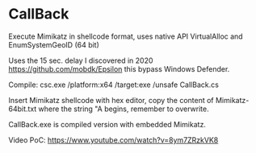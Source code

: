 # CallBack
Execute Mimikatz in shellcode format, uses native API VirtualAlloc and EnumSystemGeoID (64 bit)

Uses the 15 sec. delay I discovered in 2020 https://github.com/mobdk/Epsilon this bypass Windows Defender.

Compile: csc.exe /platform:x64 /target:exe /unsafe CallBack.cs

Insert Mimikatz shellcode with hex editor, copy the content of Mimikatz-64bit.txt where the string "A begins, remember to overwrite.

CallBack.exe is compiled version with embedded Mimikatz.

Video PoC: https://www.youtube.com/watch?v=8ym7ZRzkVK8
